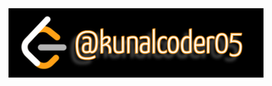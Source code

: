 <a href = "https://leetcode.com/kunalcoder05/">
  <img src = "https://github.com/Kunal-IIT-JMU/LEET-CODE/blob/main/Untitled.png?raw=true"/>
</a>
